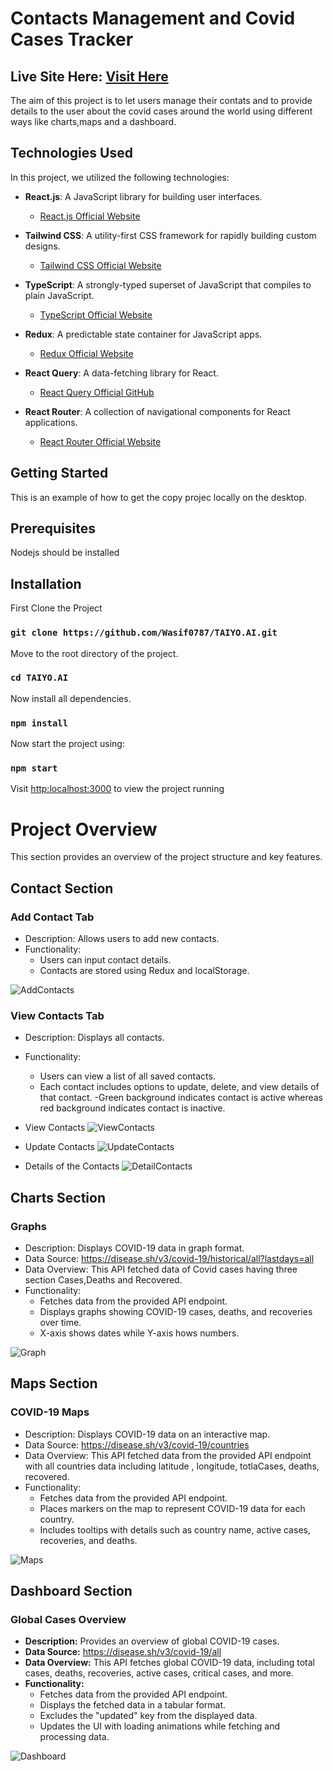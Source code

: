 # Contacts Management and Covid Cases Tracker

## Live Site Here: [Visit Here](https://contact-maps-taiyo.netlify.app/)

The aim of this project is to let users manage their contats and to provide details to the user about the covid cases around the world using different ways like charts,maps and a dashboard.

## Technologies Used

In this project, we utilized the following technologies:

- **React.js**: A JavaScript library for building user interfaces.

  - [React.js Official Website](https://reactjs.org/)

- **Tailwind CSS**: A utility-first CSS framework for rapidly building custom designs.

  - [Tailwind CSS Official Website](https://tailwindcss.com/)

- **TypeScript**: A strongly-typed superset of JavaScript that compiles to plain JavaScript.

  - [TypeScript Official Website](https://www.typescriptlang.org/)

- **Redux**: A predictable state container for JavaScript apps.

  - [Redux Official Website](https://redux.js.org/)

- **React Query**: A data-fetching library for React.

  - [React Query Official GitHub](https://github.com/tannerlinsley/react-query)

- **React Router**: A collection of navigational components for React applications.
  - [React Router Official Website](https://reactrouter.com/)

## Getting Started

This is an example of how to get the copy projec locally on the desktop.

## Prerequisites

Nodejs should be installed

## Installation

First Clone the Project

### `git clone https://github.com/Wasif0787/TAIYO.AI.git`

Move to the root directory of the project.

### `cd TAIYO.AI`

Now install all dependencies.

### `npm install`

Now start the project using:

### `npm start`

Visit [http:localhost:3000](http://localhost:3000) to view the project running

# Project Overview

This section provides an overview of the project structure and key features.

## Contact Section

### Add Contact Tab

- Description: Allows users to add new contacts.
- Functionality:
  - Users can input contact details.
  - Contacts are stored using Redux and localStorage.

![AddContacts](./snapshots/addContact.png)

### View Contacts Tab

- Description: Displays all contacts.
- Functionality:

  - Users can view a list of all saved contacts.
  - Each contact includes options to update, delete, and view details of that contact.
    -Green background indicates contact is active whereas red background indicates contact is inactive.

- View Contacts
  ![ViewContacts](./snapshots/addContact.png)

- Update Contacts
  ![UpdateContacts](./snapshots/UpdateContact.png)

- Details of the Contacts
  ![DetailContacts](./snapshots/DetailContact.png)

## Charts Section

### Graphs

- Description: Displays COVID-19 data in graph format.
- Data Source: https://disease.sh/v3/covid-19/historical/all?lastdays=all
- Data Overview: This API fetched data of Covid cases having three section Cases,Deaths and Recovered.
- Functionality:
  - Fetches data from the provided API endpoint.
  - Displays graphs showing COVID-19 cases, deaths, and recoveries over time.
  - X-axis shows dates while Y-axis hows numbers.

![Graph](./snapshots/graph.png)

## Maps Section

### COVID-19 Maps

- Description: Displays COVID-19 data on an interactive map.
- Data Source: https://disease.sh/v3/covid-19/countries
- Data Overview: This API fetched data from the provided API endpoint with all countries data including latitude , longitude, totlaCases, deaths, recovered.
- Functionality:
  - Fetches data from the provided API endpoint.
  - Places markers on the map to represent COVID-19 data for each country.
  - Includes tooltips with details such as country name, active cases, recoveries, and deaths.

![Maps](./snapshots/maps.png)

## Dashboard Section

### Global Cases Overview

- **Description:** Provides an overview of global COVID-19 cases.
- **Data Source:** https://disease.sh/v3/covid-19/all
- **Data Overview:** This API fetches global COVID-19 data, including total cases, deaths, recoveries, active cases, critical cases, and more.
- **Functionality:**
  - Fetches data from the provided API endpoint.
  - Displays the fetched data in a tabular format.
  - Excludes the "updated" key from the displayed data.
  - Updates the UI with loading animations while fetching and processing data.

![Dashboard](./snapshots/dashboard.png)
